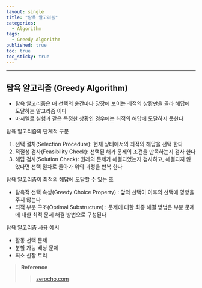 ```yaml
---
layout: single
title: "탐욕 알고리즘"
categories:
  - Algorithm
tags:
  - Greedy Algorithm
published: true
toc: true
toc_sticky: true
---
```

----

## 탐욕 알고리즘 (Greedy Algorithm)
- 탐욕 알고리즘은 매 선택의 순간마다 당장에 보이는 최적의 상황만을 골라 해답에 도달하는 알고리즘 이다
- 마시멜로 실험과 같은 특정한 상황인 경우에는 최적의 해답에 도달하지 못한다

탐욕 알고리즘의 단계적 구분
1.  선택 절차(Selection Procedure): 현재 상태에서의 최적의 해답을 선택 한다
2.  적절성 검사(Feasibility Check): 선택된 해가 문제의 조건을 만족하는지 검사 한다
3.  해답 검사(Solution Check): 원래의 문제가 해결되었는지 검사하고, 해결되지 않았다면 선택 절차로 돌아가 위의 과정을 반복 한다

탐욕 알고리즘이 최적의 해답에 도달할 수 있는 조
-   탐욕적 선택 속성(Greedy Choice Property) : 앞의 선택이 이후의 선택에 영향을 주지 않는다
-   최적 부분 구조(Optimal Substructure) : 문제에 대한 최종 해결 방법은 부분 문제에 대한 최적 문제 해결 방법으로 구성된다

탐욕 알고리즘 사용 예시
- 활동 선택 문제
- 분할 가능 배낭 문제
- 최소 신장 트리

>**Reference**
>> [zerocho.com](https://www.zerocho.com/category/Algorithm/post/584ba5c9580277001862f188)